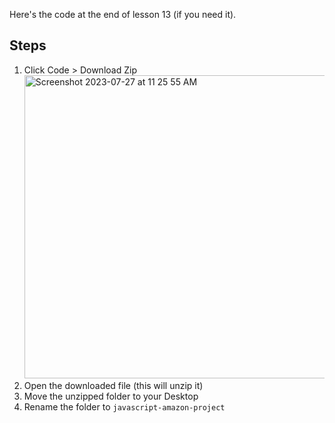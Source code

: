 Here's the code at the end of lesson 13 (if you need it).
## Steps
1. Click Code > Download Zip <br>
   <img width="485" alt="Screenshot 2023-07-27 at 11 25 55 AM" src="https://github.com/SuperSimpleDev/javascript-lesson-14-starting-code/assets/70604577/610f8222-1508-46a2-84ec-cc7f7a56fd0d">
3. Open the downloaded file (this will unzip it)
4. Move the unzipped folder to your Desktop
5. Rename the folder to `javascript-amazon-project`
